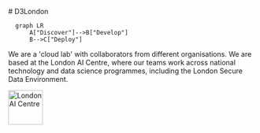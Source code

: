 # D3London

```mermaid
  graph LR
      A["Discover"]-->B["Develop"]
      B-->C["Deploy"]
```

We are a 'cloud lab' with collaborators from different organisations.
We are based at the London AI Centre, where our teams work across national technology and data science programmes, including the London Secure Data Environment.

<a href="https://www.aicentre.co.uk/"><img src="logo_aic.png" alt="London AI Centre" title="" height="70" /></a>


